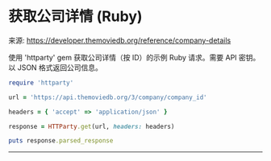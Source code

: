 # 获取公司详情 (Ruby)

来源: https://developer.themoviedb.org/reference/company-details

使用 'httparty' gem 获取公司详情（按 ID）的示例 Ruby 请求。需要 API 密钥。以 JSON 格式返回公司信息。

```ruby
require 'httparty'

url = 'https://api.themoviedb.org/3/company/company_id'

headers = { 'accept' => 'application/json' }

response = HTTParty.get(url, headers: headers)

puts response.parsed_response
```

--------------------------------

